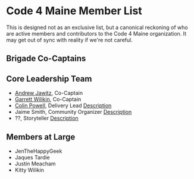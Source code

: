 Code 4 Maine Member List
========================

This is designed not as an exclusive list, but a canonical reckoning of who are
active members and contributors to the Code 4 Maine organization. It may get
out of sync with reality if we're not careful.

Brigade Co-Captains
-------------------

Core Leadership Team
--------------------

  * [Andrew Jawitz](mailto:ajawitz@codeforamerica.org), Co-Captain
  * [Garrett Wilikin](mailto:gwilikin@codeforamerica.org), Co-Captain
  * [Colin Powell](mailto:colin.powell@gmail.com), Delivery Lead [Description](http://goo.gl/dCfkpZ)
  * Jaime Smith,  Community Organizer [Description](http://goo.gl/U1YJik)
  * ??, Storyteller [Description](http://goo.gl/QmuRsp)

Members at Large
----------------

  * JenTheHappyGeek
  * Jaques Tardie
  * Justin Meacham
  * Kitty Wilikin
